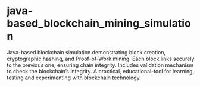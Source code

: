 # java-based_blockchain_mining_simulation
Java-based blockchain simulation demonstrating block creation, cryptographic hashing, and Proof-of-Work mining. Each block links securely to the previous one, ensuring chain integrity. Includes validation mechanism to check the blockchain’s integrity. A practical, educational-tool for learning, testing and experimenting with blockchain technology.
